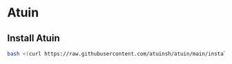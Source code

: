 # Atuin

## Install Atuin

```bash
bash <(curl https://raw.githubusercontent.com/atuinsh/atuin/main/install.sh)
```
